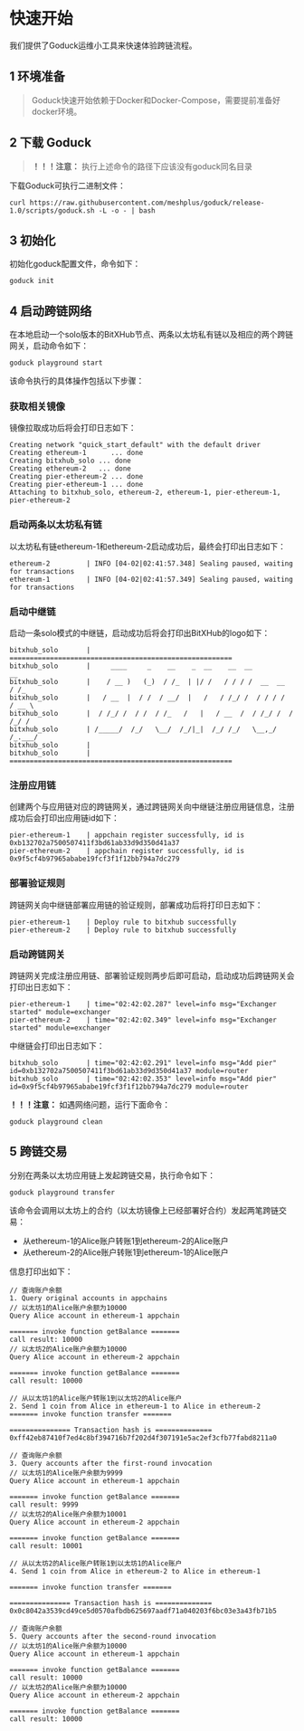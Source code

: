 # 快速开始
我们提供了Goduck运维小工具来快速体验跨链流程。

## 1 环境准备

> Goduck快速开始依赖于Docker和Docker-Compose，需要提前准备好docker环境。

## 2 下载 Goduck

> **！！！注意：** 执行上述命令的路径下应该没有goduck同名目录

下载Goduck可执行二进制文件：

```shell
curl https://raw.githubusercontent.com/meshplus/goduck/release-1.0/scripts/goduck.sh -L -o - | bash
```

## 3 初始化
初始化goduck配置文件，命令如下：
```shell
goduck init
```

## 4 启动跨链网络
在本地启动一个solo版本的BitXHub节点、两条以太坊私有链以及相应的两个跨链网关，启动命令如下：

```shell
goduck playground start
```
该命令执行的具体操作包括以下步骤：

### 获取相关镜像
镜像拉取成功后将会打印日志如下：

```shell
Creating network "quick_start_default" with the default driver
Creating ethereum-1      ... done
Creating bitxhub_solo ... done
Creating ethereum-2   ... done
Creating pier-ethereum-2 ... done
Creating pier-ethereum-1 ... done
Attaching to bitxhub_solo, ethereum-2, ethereum-1, pier-ethereum-1, pier-ethereum-2
```

### 启动两条以太坊私有链
以太坊私有链ethereum-1和ethereum-2启动成功后，最终会打印出日志如下：
```shell
ethereum-2         | INFO [04-02|02:41:57.348] Sealing paused, waiting for transactions
ethereum-1         | INFO [04-02|02:41:57.349] Sealing paused, waiting for transactions
```

### 启动中继链
启动一条solo模式的中继链，启动成功后将会打印出BitXHub的logo如下：

```shell
bitxhub_solo       | =======================================================
bitxhub_solo       |     ____     _    __    _  __    __  __            __
bitxhub_solo       |    / __ )   (_)  / /_  | |/ /   / / / /  __  __   / /_
bitxhub_solo       |   / __  |  / /  / __/  |   /   / /_/ /  / / / /  / __ \
bitxhub_solo       |  / /_/ /  / /  / /_   /   |   / __  /  / /_/ /  / /_/ /
bitxhub_solo       | /_____/  /_/   \__/  /_/|_|  /_/ /_/   \__,_/  /_.___/
bitxhub_solo       |
bitxhub_solo       | =======================================================
```

### 注册应用链
创建两个与应用链对应的跨链网关，通过跨链网关向中继链注册应用链信息，注册成功后会打印出应用链id如下：

```shell
pier-ethereum-1    | appchain register successfully, id is 0xb132702a7500507411f3bd61ab33d9d350d41a37
pier-ethereum-2    | appchain register successfully, id is 0x9f5cf4b97965ababe19fcf3f1f12bb794a7dc279
```

### 部署验证规则
跨链网关向中继链部署应用链的验证规则，部署成功后将打印日志如下：

```shell
pier-ethereum-1    | Deploy rule to bitxhub successfully
pier-ethereum-2    | Deploy rule to bitxhub successfully
```

### 启动跨链网关
跨链网关完成注册应用链、部署验证规则两步后即可启动，启动成功后跨链网关会打印出日志如下：

```shell
pier-ethereum-1    | time="02:42:02.287" level=info msg="Exchanger started" module=exchanger
pier-ethereum-2    | time="02:42:02.349" level=info msg="Exchanger started" module=exchanger
```
中继链会打印出日志如下：

```
bitxhub_solo       | time="02:42:02.291" level=info msg="Add pier" id=0xb132702a7500507411f3bd61ab33d9d350d41a37 module=router
bitxhub_solo       | time="02:42:02.353" level=info msg="Add pier" id=0x9f5cf4b97965ababe19fcf3f1f12bb794a7dc279 module=router
```


**！！！注意：** 如遇网络问题，运行下面命令：

```shell
goduck playground clean
```


## 5 跨链交易

分别在两条以太坊应用链上发起跨链交易，执行命令如下：

```shell
goduck playground transfer
```
该命令会调用以太坊上的合约（以太坊镜像上已经部署好合约）发起两笔跨链交易：
- 从ethereum-1的Alice账户转账1到ethereum-2的Alice账户
- 从ethereum-2的Alice账户转账1到ethereum-1的Alice账户


信息打印出如下：
```shell
// 查询账户余额
1. Query original accounts in appchains
// 以太坊1的Alice账户余额为10000
Query Alice account in ethereum-1 appchain

======= invoke function getBalance =======
call result: 10000
// 以太坊2的Alice账户余额为10000
Query Alice account in ethereum-2 appchain

======= invoke function getBalance =======
call result: 10000

// 从以太坊1的Alice账户转账1到以太坊2的Alice账户
2. Send 1 coin from Alice in ethereum-1 to Alice in ethereum-2
======= invoke function transfer =======

=============== Transaction hash is ==============
0xff42eb87410f7ed4c8bf394716b7f202d4f307191e5ac2ef3cfb77fabd8211a0

// 查询账户余额
3. Query accounts after the first-round invocation
// 以太坊1的Alice账户余额为9999
Query Alice account in ethereum-1 appchain

======= invoke function getBalance =======
call result: 9999
// 以太坊2的Alice账户余额为10001
Query Alice account in ethereum-2 appchain

======= invoke function getBalance =======
call result: 10001

// 从以太坊2的Alice账户转账1到以太坊1的Alice账户
4. Send 1 coin from Alice in ethereum-2 to Alice in ethereum-1

======= invoke function transfer =======

=============== Transaction hash is ==============
0x0c8042a3539cd49ce5d0570afbdb625697aadf71a040203f6bc03e3a43fb71b5

// 查询账户余额
5. Query accounts after the second-round invocation
// 以太坊1的Alice账户余额为10000
Query Alice account in ethereum-1 appchain

======= invoke function getBalance =======
call result: 10000
// 以太坊2的Alice账户余额为10000
Query Alice account in ethereum-2 appchain

======= invoke function getBalance =======
call result: 10000
```